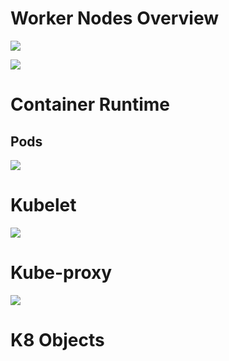 # Worker Nodes Overview

![](https://github.com/JonmarCorpuz/SecondBrain/blob/main/Assets/More%20Assets/Screenshot%202024-11-14%20171455.png)

![](https://github.com/JonmarCorpuz/SecondBrain/blob/main/Assets/Whitespace.png)

# Container Runtime

## Pods

![](https://github.com/JonmarCorpuz/SecondBrain/blob/main/Assets/Whitespace.png)

# Kubelet

![](https://github.com/JonmarCorpuz/SecondBrain/blob/main/Assets/Whitespace.png)

# Kube-proxy

![](https://github.com/JonmarCorpuz/SecondBrain/blob/main/Assets/Whitespace.png)

# K8 Objects

